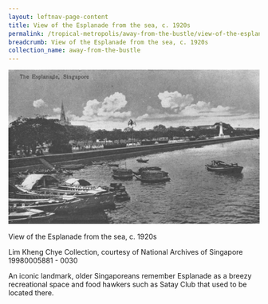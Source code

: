 ```yaml
---
layout: leftnav-page-content
title: View of the Esplanade from the sea, c. 1920s
permalink: /tropical-metropolis/away-from-the-bustle/view-of-the-esplanade-from-the-sea-1920s/
breadcrumb: View of the Esplanade from the sea, c. 1920s
collection_name: away-from-the-bustle
---
```


![View of the Esplanade from the sea, c. 1920s](/images/Sub3-2-The-Esplanade.jpg)
<div class="custom-caption">
<div><p>View of the Esplanade from the sea, c. 1920s</p></div>
<div>Lim Kheng Chye Collection, courtesy of National Archives of Singapore</div>
<div>19980005881 - 0030</div>
</div>

An iconic landmark, older Singaporeans remember Esplanade as a breezy recreational space and food hawkers such as Satay Club that used to be located there.

